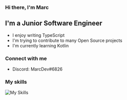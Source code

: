 ### Hi there, I'm Marc

## I'm a Junior Software Engineer

- I enjoy writing TypeScript
- I'm trying to contribute to many Open Source projects
- I'm currently learning Kotlin

### Connect with me

- Discord: MarcDev#6826


### My skills

![My Skills](https://skillicons.dev/icons?i=ts,js,html,css,figma,express,mongodb,nextjs,nodejs,react,sass,dart,flutter,tailwind,kotlin)
